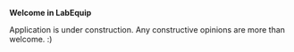 <b>Welcome in LabEquip</b>

Application is under construction. Any constructive opinions are more than welcome. :)
